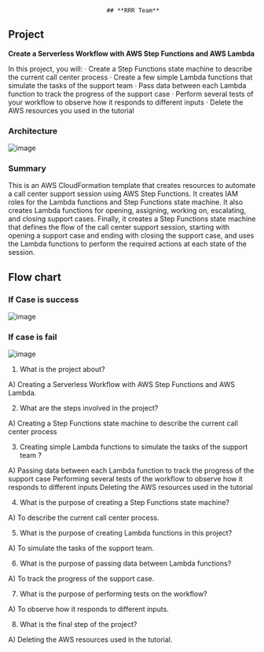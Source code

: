                                 ## **RRR Team** 
  ## Project
**Create a Serverless Workflow with AWS Step Functions and AWS Lambda**
 
In this project, you will:
·      Create a Step Functions state machine to describe the current call center process
·      Create a few simple Lambda functions that simulate the tasks of the support team
·      Pass data between each Lambda function to track the progress of the support case
·      Perform several tests of your workflow to observe how it responds to different inputs
·  	Delete the AWS resources you used in the tutorial
### Architecture
![image](https://user-images.githubusercontent.com/131652504/235493755-90dfa55b-bef4-43d2-9370-78a50afa2707.png)
### Summary
This is an AWS CloudFormation template that creates resources to automate a call center support session using AWS Step Functions. 
It creates IAM roles for the Lambda functions and Step Functions state machine. 
It also creates Lambda functions for opening, assigning, working on, escalating, and closing support cases. 
Finally, it creates a Step Functions state machine that defines the flow of the call center support session, starting with opening a support case and ending with closing the support case, and uses the Lambda functions to perform the required actions at each state of the session.
## Flow chart

### If Case is success                                   
![image](https://user-images.githubusercontent.com/131652504/235494087-4ebc3703-18e7-499b-afaf-8c8d25cb0a42.png)

### If case is fail
![image](https://user-images.githubusercontent.com/131652504/235494206-21108e71-ec3a-48c5-91b7-1fd7e1b553b6.png)

1)	What is the project about?

A)	Creating a Serverless Workflow with AWS Step Functions and AWS Lambda.

2)	What are the steps involved in the project?

A)	Creating a Step Functions state machine to describe the current call center process

3)	 Creating simple Lambda functions to simulate the tasks of the support team ?

A)	Passing data between each Lambda function to track the progress of the support case
              Performing several tests of the workflow to observe how it responds to different inputs
               Deleting the AWS resources used in the tutorial
               
4)	What is the purpose of creating a Step Functions state machine?

A)	To describe the current call center process.

5)	What is the purpose of creating Lambda functions in this project?

A)  To simulate the tasks of the support team.

6) What is the purpose of passing data between Lambda functions?

A) To track the progress of the support case.

7) What is the purpose of performing tests on the workflow?

A) To observe how it responds to different inputs.

8) What is the final step of the project?

A) Deleting the AWS resources used in the tutorial.

